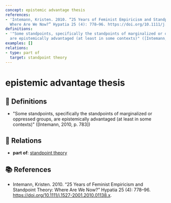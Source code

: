 ```yaml
---
concept: epistemic advantage thesis
references:
- 'Intemann, Kristen. 2010. “25 Years of Feminist Empiricism and Standpoint Theory:
  Where Are We Now?” Hypatia 25 (4): 778–96. https://doi.org/10.1111/j.1527-2001.2010.01138.x.'
definitions:
- '"Some standpoints, specifically the standpoints of marginalized or oppressed groups,
  are epistemically advantaged (at least in some contexts)" ([Intemann, 2010, p. 783])'
examples: []
relations:
- type: part of
  target: standpoint theory
---
```


# epistemic advantage thesis

## 📖 Definitions

- "Some standpoints, specifically the standpoints of marginalized or oppressed groups, are epistemically advantaged (at least in some contexts)" ([Intemann, 2010, p. 783])

## 🔗 Relations

- **part of**: [standpoint theory](./standpoint-theory.md)

## 📚 References

- Intemann, Kristen. 2010. “25 Years of Feminist Empiricism and Standpoint Theory: Where Are We Now?” Hypatia 25 (4): 778–96. https://doi.org/10.1111/j.1527-2001.2010.01138.x.
